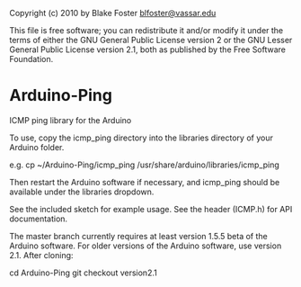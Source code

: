 Copyright (c) 2010 by Blake Foster <blfoster@vassar.edu>

This file is free software; you can redistribute it and/or modify
it under the terms of either the GNU General Public License version 2
or the GNU Lesser General Public License version 2.1, both as
published by the Free Software Foundation.


Arduino-Ping
============

ICMP ping library for the Arduino

To use, copy the icmp_ping directory into the libraries directory of your Arduino folder.

e.g. cp ~/Arduino-Ping/icmp_ping /usr/share/arduino/libraries/icmp_ping

Then restart the Arduino software if necessary, and icmp_ping should be available under the libraries dropdown.

See the included sketch for example usage.
See the header (ICMP.h) for API documentation.

The master branch currently requires at least version 1.5.5 beta of the Arduino software. For older versions of the
Arduino software, use version 2.1. After cloning:

cd Arduino-Ping
git checkout version2.1
